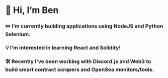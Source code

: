 # 👋 Hi, I’m Ben
### ✏️ I’m currently building applications using NodeJS and Python Selenium.
### 💡 I'm interested in learning React and Solidity!
### 🛠️ Recently I've been working with Discord.js and Web3 to build smart contract scrapers and OpenSea monitors/tools.
